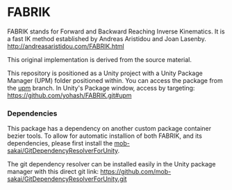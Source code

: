 # FABRIK

FABRIK stands for Forward and Backward Reaching Inverse Kinematics. It is a fast IK method established by Andreas Aristidou and Joan Lasenby. 
http://andreasaristidou.com/FABRIK.html

This original implementation is derived from the source material.

This repository is positioned as a Unity project with a Unity Package Manager (UPM) folder positioned within. 
You can access the package from the [upm](https://github.com/yohash/FABRIK/tree/upm) branch.
In Unity's Package window, access by targeting: 
https://github.com/yohash/FABRIK.git#upm

### Dependencies

This package has a dependency on another custom package container bezier tools. To allow for automatic installion of both FABRIK, and its dependencies, 
please first install the [mob-sakai/GitDependencyResolverForUnity](https://github.com/mob-sakai/GitDependencyResolverForUnity).

The git dependency resolver can be installed easily in the Unity package manager with this direct git link:
https://github.com/mob-sakai/GitDependencyResolverForUnity.git
